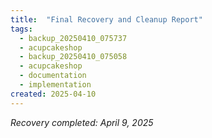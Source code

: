 ```yaml
---
title:  "Final Recovery and Cleanup Report"
tags:
  - backup_20250410_075737
  - acupcakeshop
  - backup_20250410_075058
  - acupcakeshop
  - documentation
  - implementation
created: 2025-04-10
---
```



*Recovery completed: April 9, 2025*
